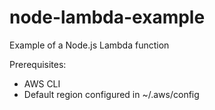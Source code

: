 
# node-lambda-example

Example of a Node.js Lambda function

Prerequisites:

* AWS CLI
* Default region configured in ~/.aws/config

